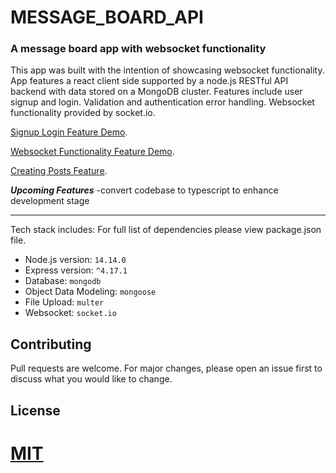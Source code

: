 # MESSAGE_BOARD_API
### A message board app with websocket functionality

This app was built with the intention of showcasing websocket functionality. App features a react client side supported by a node.js RESTful API backend with data stored on a MongoDB cluster. Features include user signup and login. Validation and authentication error handling. Websocket functionality provided by socket.io.

[Signup Login Feature Demo](https://youtu.be/CcWYHxC6Ycc).

[Websocket Functionality Feature Demo](https://youtu.be/JBWBfJBn2I0).

[Creating Posts Feature](https://youtu.be/uYNxAMbH0_I).

***Upcoming Features***
-convert codebase to typescript to enhance development stage

---

Tech stack includes:
For full list of dependencies please view package.json file.

* Node.js version: `14.14.0`
* Express version: `^4.17.1`
* Database: `mongodb`
* Object Data Modeling: `mongoose`
* File Upload: `multer`
* Websocket: `socket.io`

## Contributing
Pull requests are welcome. For major changes, please open an issue first to discuss what you would like to change.

## License
[MIT](https://choosealicense.com/licenses/mit/)
=======
